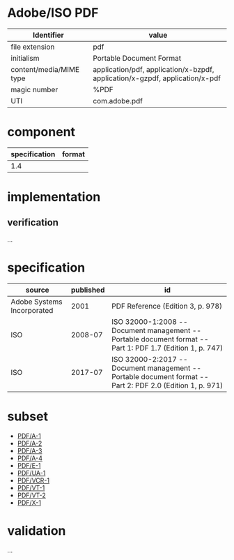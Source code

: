 # Adobe/ISO PDF
| Identifier               | value
| ----------------------- | -----
| file extension           | pdf 
| initialism              | Portable Document Format
| content/media/MIME type | application/pdf, application/x-bzpdf, application/x-gzpdf, application/x-pdf
| magic number            | %PDF
| UTI                     | com.adobe.pdf 
# component
| specification | format
| -------------| ------ 
| 1.4          |  

# implementation
## verification
...

# specification
| source                     | published | id
| -------------------------- | --------- | --
| Adobe Systems Incorporated | 2001      | PDF Reference (Edition 3, p. 978)
| ISO                        | 2008-07   | ISO 32000-1:2008 -- Document management -- Portable document format -- Part 1: PDF 1.7 (Edition 1, p. 747)
| ISO                        | 2017-07   | ISO 32000-2:2017 -- Document management -- Portable document format -- Part 2: PDF 2.0 (Edition 1, p. 971)

# subset
* [PDF/A-1](a.md)
* [PDF/A-2](a.md)
* [PDF/A-3](a.md)
* [PDF/A-4](a.md)
* [PDF/E-1](e.md)
* [PDF/UA-1](ua.md)
* [PDF/VCR-1](vcr.md)
* [PDF/VT-1](vt.md)
* [PDF/VT-2](vt.md)
* [PDF/X-1](x.md)

# validation
...
